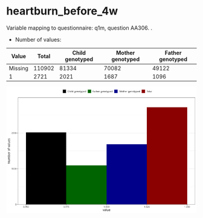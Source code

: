 # heartburn_before_4w
Variable mapping to questionnaire: q1m, question AA306.
.
- Number of values:

| Value | Total | Child genotyped | Mother genotyped | Father genotyped |
| ----- | ----- | --------------- | ---------------- | ---------------- |
| Missing | 110902 | 81334 | 70082 | 49122 |
| 1 | 2721 | 2021 | 1687 |1096 |



![](heartburn_before_4w_n.png)



